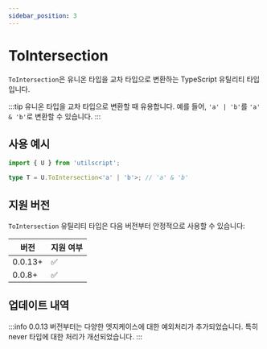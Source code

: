 ```yaml
---
sidebar_position: 3
---
```


# ToIntersection

`ToIntersection`은 유니온 타입을 교차 타입으로 변환하는 TypeScript 유틸리티 타입입니다.

:::tip
유니온 타입을 교차 타입으로 변환할 때 유용합니다. 예를 들어, `'a' | 'b'`를 `'a' & 'b'`로 변환할 수 있습니다.
:::

## 사용 예시

```ts
import { U } from 'utilscript';

type T = U.ToIntersection<'a' | 'b'>; // 'a' & 'b'
```

## 지원 버전

`ToIntersection` 유틸리티 타입은 다음 버전부터 안정적으로 사용할 수 있습니다:

| 버전    | 지원 여부 |
| ------- | --------- |
| 0.0.13+ | ✅        |
| 0.0.8+  | ✅        |

## 업데이트 내역

:::info
0.0.13 버전부터는 다양한 엣지케이스에 대한 예외처리가 추가되었습니다. 특히 never 타입에 대한 처리가 개선되었습니다.
:::

